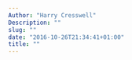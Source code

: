 ```yaml
---
Author: "Harry Cresswell"
Description: ""
slug: ""
date: "2016-10-26T21:34:41+01:00"
title: ""
---
```

